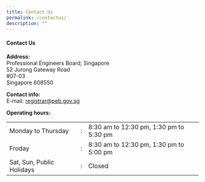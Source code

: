 ```yaml
---
title: Contact Us
permalink: /contactus/
description: ""
---
```

#### Contact Us

**Address:**  
Professional Engineers Board, Singapore  
52 Jurong Gateway Road  
#07-03  
Singapore 608550

  

**Contact info:**  
E-mail: [registrar@peb.gov.sg](mailto:registrar@peb.gov.sg)

**Operating hours:**

|  |  |  |
| -------- | -------- | -------- |
| Monday to Thursday | : | 8:30 am to 12:30 pm, 1:30 pm to 5:30 pm |
| Froday | : | 8:30 am to 12:30 pm, 1:30 pm to 5:00 pm |
| Sat, Sun, Public Holidays | : | Closed |
